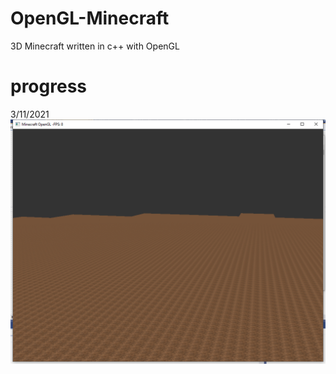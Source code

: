 # OpenGL-Minecraft
3D Minecraft written in c++ with OpenGL

# progress
3/11/2021
![screenshots](sc3112021.bmp)
